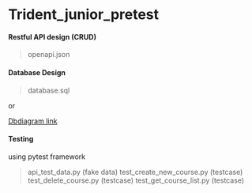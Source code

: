 # Trident_junior_pretest
#### Restful API design (CRUD)
> openapi.json
#### Database Design
> database.sql

or

[Dbdiagram link](https://dbdiagram.io/d/66be32838b4bb5230e3a4d29)

#### Testing
using pytest framework
> api_test_data.py (fake data)
> test_create_new_course.py (testcase)
> test_delete_course.py (testcase)
> test_get_course_list.py (testcase)

